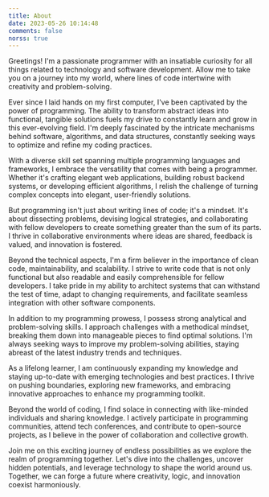 ```yaml
---
title: About
date: 2023-05-26 10:14:48
comments: false
norss: true
---
```


Greetings! I'm a passionate programmer with an insatiable curiosity for all things related to technology and software development. Allow me to take you on a journey into my world, where lines of code intertwine with creativity and problem-solving.


Ever since I laid hands on my first computer, I've been captivated by the power of programming. The ability to transform abstract ideas into functional, tangible solutions fuels my drive to constantly learn and grow in this ever-evolving field. I'm deeply fascinated by the intricate mechanisms behind software, algorithms, and data structures, constantly seeking ways to optimize and refine my coding practices.


With a diverse skill set spanning multiple programming languages and frameworks, I embrace the versatility that comes with being a programmer. Whether it's crafting elegant web applications, building robust backend systems, or developing efficient algorithms, I relish the challenge of turning complex concepts into elegant, user-friendly solutions.


But programming isn't just about writing lines of code; it's a mindset. It's about dissecting problems, devising logical strategies, and collaborating with fellow developers to create something greater than the sum of its parts. I thrive in collaborative environments where ideas are shared, feedback is valued, and innovation is fostered.


Beyond the technical aspects, I'm a firm believer in the importance of clean code, maintainability, and scalability. I strive to write code that is not only functional but also readable and easily comprehensible for fellow developers. I take pride in my ability to architect systems that can withstand the test of time, adapt to changing requirements, and facilitate seamless integration with other software components.


In addition to my programming prowess, I possess strong analytical and problem-solving skills. I approach challenges with a methodical mindset, breaking them down into manageable pieces to find optimal solutions. I'm always seeking ways to improve my problem-solving abilities, staying abreast of the latest industry trends and techniques.


As a lifelong learner, I am continuously expanding my knowledge and staying up-to-date with emerging technologies and best practices. I thrive on pushing boundaries, exploring new frameworks, and embracing innovative approaches to enhance my programming toolkit.


Beyond the world of coding, I find solace in connecting with like-minded individuals and sharing knowledge. I actively participate in programming communities, attend tech conferences, and contribute to open-source projects, as I believe in the power of collaboration and collective growth.


Join me on this exciting journey of endless possibilities as we explore the realm of programming together. Let's dive into the challenges, uncover hidden potentials, and leverage technology to shape the world around us. Together, we can forge a future where creativity, logic, and innovation coexist harmoniously.